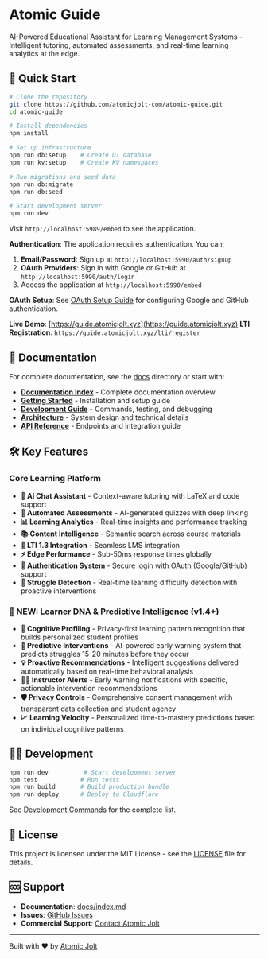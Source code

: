# Atomic Guide

AI-Powered Educational Assistant for Learning Management Systems - Intelligent tutoring, automated assessments, and real-time learning analytics at the edge.

## 🚀 Quick Start

```bash
# Clone the repository
git clone https://github.com/atomicjolt-com/atomic-guide.git
cd atomic-guide

# Install dependencies
npm install

# Set up infrastructure
npm run db:setup    # Create D1 database
npm run kv:setup    # Create KV namespaces

# Run migrations and seed data
npm run db:migrate
npm run db:seed

# Start development server
npm run dev
```

Visit `http://localhost:5989/embed` to see the application.

**Authentication**: The application requires authentication. You can:
1. **Email/Password**: Sign up at `http://localhost:5990/auth/signup`
2. **OAuth Providers**: Sign in with Google or GitHub at `http://localhost:5990/auth/login`
3. Access the application at `http://localhost:5990/embed`

**OAuth Setup**: See [OAuth Setup Guide](./docs/authentication/oauth-setup.md) for configuring Google and GitHub authentication.

**Live Demo**: [https://guide.atomicjolt.xyz](https://guide.atomicjolt.xyz)
**LTI Registration**: `https://guide.atomicjolt.xyz/lti/register`

## 📖 Documentation

For complete documentation, see the [docs](./docs/) directory or start with:

- **[Documentation Index](./docs/index.md)** - Complete documentation overview
- **[Getting Started](./docs/getting-started/)** - Installation and setup guide
- **[Development Guide](./docs/development/)** - Commands, testing, and debugging
- **[Architecture](./docs/architecture/)** - System design and technical details
- **[API Reference](./docs/api/)** - Endpoints and integration guide

## 🛠️ Key Features

### Core Learning Platform
- **🤖 AI Chat Assistant** - Context-aware tutoring with LaTeX and code support
- **📝 Automated Assessments** - AI-generated quizzes with deep linking
- **📊 Learning Analytics** - Real-time insights and performance tracking
- **📚 Content Intelligence** - Semantic search across course materials
- **🔌 LTI 1.3 Integration** - Seamless LMS integration
- **⚡ Edge Performance** - Sub-50ms response times globally
- **🔐 Authentication System** - Secure login with OAuth (Google/GitHub) support
- **🎯 Struggle Detection** - Real-time learning difficulty detection with proactive interventions

### 🧬 NEW: Learner DNA & Predictive Intelligence (v1.4+)
- **🎯 Cognitive Profiling** - Privacy-first learning pattern recognition that builds personalized student profiles
- **🔮 Predictive Interventions** - AI-powered early warning system that predicts struggles 15-20 minutes before they occur
- **💡 Proactive Recommendations** - Intelligent suggestions delivered automatically based on real-time behavioral analysis
- **👩‍🏫 Instructor Alerts** - Early warning notifications with specific, actionable intervention recommendations
- **🛡️ Privacy Controls** - Comprehensive consent management with transparent data collection and student agency
- **📈 Learning Velocity** - Personalized time-to-mastery predictions based on individual cognitive patterns

## 🧑‍💻 Development

```bash
npm run dev          # Start development server
npm test            # Run tests
npm run build       # Build production bundle
npm run deploy      # Deploy to Cloudflare
```

See [Development Commands](./docs/development/commands.md) for the complete list.

## 📄 License

This project is licensed under the MIT License - see the [LICENSE](LICENSE) file for details.

## 🆘 Support

- **Documentation**: [docs/index.md](./docs/index.md)
- **Issues**: [GitHub Issues](https://github.com/atomicjolt-com/atomic-guide/issues)
- **Commercial Support**: [Contact Atomic Jolt](https://www.atomicjolt.com/contact)

---

Built with ❤️ by [Atomic Jolt](https://www.atomicjolt.com)

